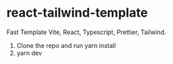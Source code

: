 # react-tailwind-template

Fast Template Vite, React, Typescript, Prettier, Tailwind.

1. Clone the repo and run yarn install
2. yarn dev
